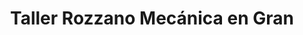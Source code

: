 ---
title: "Taller Rozzano Mecánica en Gran"
url: /ciudad-nueva/taller-rozzano-mecanica-en-gran/
shop: Autowerkstatt
---